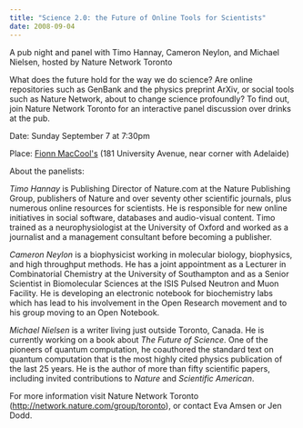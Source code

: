 ```yaml
---
title: "Science 2.0: the Future of Online Tools for Scientists"
date: 2008-09-04
---
```

A pub night and panel with Timo Hannay, Cameron Neylon, and Michael Nielsen, hosted by Nature Network Toronto

What does the future hold for the way we do science?  Are online repositories such as GenBank and the physics preprint ArXiv, or social tools such as Nature Network, about to change science profoundly?  To find out, join Nature Network Toronto for an interactive panel discussion over drinks at the pub.

Date: Sunday September 7 at 7:30pm

Place: <a href="http://maps.google.com/maps?f=q&amp;hl=en&amp;geocode=&amp;q=181+university+ave+toronto&amp;sll=46.55886,-95.712891&amp;sspn=34.760328,92.8125&amp;ie=UTF8&amp;z=16&amp;iwloc=addr">Fionn MacCool's</a> (181 University Avenue, near corner with Adelaide)

About the panelists:

<em>Timo Hannay</em> is Publishing Director of Nature.com at the Nature Publishing Group, publishers of Nature and over seventy other scientific journals, plus numerous online resources for scientists.  He is responsible for new online initiatives in social software,  databases and audio-visual content.  Timo trained as a neurophysiologist at the University of Oxford and worked as a journalist and a management consultant before becoming a publisher.

<em>Cameron Neylon</em> is a biophysicist working in molecular biology, biophysics, and high throughput methods.  He has a joint appointment as a Lecturer in Combinatorial Chemistry at the University of Southampton and as a Senior Scientist in Biomolecular Sciences at the ISIS Pulsed Neutron and Muon Facility.  He is developing an electronic notebook for biochemistry labs which has lead to his involvement in the Open Research movement and to his group moving to an Open Notebook.

<em>Michael Nielsen</em> is a writer living just outside Toronto, Canada. He is currently working on a book about <cite>The Future of Science</cite>.  One of the pioneers of quantum computation, he coauthored the standard text on quantum computation that is the most highly cited physics publication of the last 25 years. He is the author of more than fifty scientific papers, including invited contributions to <cite>Nature</cite> and <cite>Scientific American</cite>.

For more information visit Nature Network Toronto (<a href="http://network.nature.com/group/toronto">http://network.nature.com/group/toronto</a>), or contact Eva Amsen or Jen Dodd.
